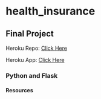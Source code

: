 # health_insurance

## Final Project 

Heroku Repo: [Click Here](https://git.heroku.com/agile-mesa-34252.git)

Heroku App: [Click Here](https://agile-mesa-34252.herokuapp.com/)

### Python and Flask 

#### Resources 
